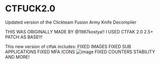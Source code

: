 # CTFUCK2.0
Updated version of the Clickteam Fusion Army Knife Decompiler

THIS WAS ORIGINALLY MADE BY @1987kostya!! I USED CTFAK 2.0 2.5+ PATCH AS BASE!!!


This new version of ctfak includes:
FIXED IMAGES
FIXED SUB APPLICATIONS
FIXED MFA ICONS
![image](https://user-images.githubusercontent.com/99680432/190884391-14d2f35a-28a8-4a81-a304-3afe915fe082.png)
FIXED COUNTERS
STABILITY
AND MORE!
